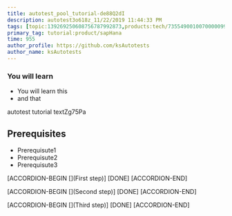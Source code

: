 ```yaml
---
title: autotest_pool_tutorial-de88Q2dI
description: autotest3o618z_11/22/2019 11:44:33 PM
tags: [topic:139269250608756787992873,products:tech/73554900100700000996,tutorial:experience/advanced]
primary_tag: tutorial:product/sapHana
time: 955
author_profile: https://github.com/ksAutotests
author_name: ksAutotests
---
```

### You will learn
- You will learn this
- and that

autotest tutorial textZg75Pa

## Prerequisites
- Prerequisute1
- Prerequisute2
- Prerequisute3

[ACCORDION-BEGIN [](First step)]
[DONE]
[ACCORDION-END]

[ACCORDION-BEGIN [](Second step)]
[DONE]
[ACCORDION-END]

[ACCORDION-BEGIN [](Third step)]
[DONE]
[ACCORDION-END]

